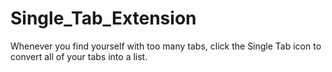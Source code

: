 # Single_Tab_Extension
Whenever you find yourself with too many tabs, click the Single Tab icon to convert all of your tabs into a list.
